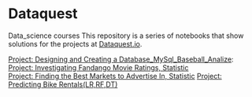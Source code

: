 # Dataquest
Data_science courses
This repository is a series of notebooks that show solutions for the projects at [Dataquest.io](https://www.dataquest.io/).

[Project: Designing and Creating a Database_MySql_Baseball_Analize](https://github.com/NeznaikanaLune/Dataquest/tree/master/M11_Designing%20and%20Creating%20a%20Database_Baseball%20match%20analize):
[Project: Investigating Fandango Movie Ratings, Statistic](https://github.com/NeznaikanaLune/Dataquest/tree/master/M13_InvestigatingFandangoRating)\
[Project: Finding the Best Markets to Advertise In, Statistic](https://github.com/NeznaikanaLune/Dataquest/blob/master/M14_FindingTheBestMarketToAdverticeIn/Finding%20the%20Best%20Markets%20to%20Advertise%20In.ipynb)
[Project: Predicting Bike Rentals(LR,RF,DT)](https://github.com/NeznaikanaLune/Dataquest/blob/master/M16_Predicting%20Bike%20Rentals/%D0%9F%D1%80%D0%BE%D0%B3%D0%BD%D0%BE%D0%B7%2B%D0%BF%D1%80%D0%BE%D0%BA%D0%B0%D1%82%D0%B0%2B%D0%B2%D0%B5%D0%BB%D0%BE%D1%81%D0%B8%D0%BF%D0%B5%D0%B4%D0%BE%D0%B2.ipynb)
